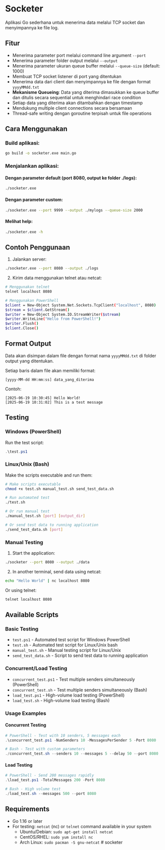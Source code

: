 # Socketer

Aplikasi Go sederhana untuk menerima data melalui TCP socket dan menyimpannya ke file log.

## Fitur

- Menerima parameter port melalui command line argument `--port`
- Menerima parameter folder output melalui `--output`
- Menerima parameter ukuran queue buffer melalui `--queue-size` (default: 1000)
- Membuat TCP socket listener di port yang ditentukan
- Menerima data dari client dan menyimpannya ke file dengan format `yyyyMMdd.txt`
- **Mekanisme Queueing**: Data yang diterima dimasukkan ke queue buffer dan ditulis secara sequential untuk menghindari race condition
- Setiap data yang diterima akan ditambahkan dengan timestamp
- Mendukung multiple client connections secara bersamaan
- Thread-safe writing dengan goroutine terpisah untuk file operations

## Cara Menggunakan

### Build aplikasi:
```bash
go build -o socketer.exe main.go
```

### Menjalankan aplikasi:

#### Dengan parameter default (port 8080, output ke folder ./logs):
```bash
./socketer.exe
```

#### Dengan parameter custom:
```bash
./socketer.exe --port 9999 --output ./mylogs --queue-size 2000
```

#### Melihat help:
```bash
./socketer.exe -h
```

## Contoh Penggunaan

1. Jalankan server:
```bash
./socketer.exe --port 8080 --output ./logs
```

2. Kirim data menggunakan telnet atau netcat:
```bash
# Menggunakan telnet
telnet localhost 8080

# Menggunakan PowerShell
$client = New-Object System.Net.Sockets.TcpClient("localhost", 8080)
$stream = $client.GetStream()
$writer = New-Object System.IO.StreamWriter($stream)
$writer.WriteLine("Hello from PowerShell!")
$writer.Flush()
$client.Close()
```

## Format Output

Data akan disimpan dalam file dengan format nama `yyyyMMdd.txt` di folder output yang ditentukan.

Setiap baris dalam file akan memiliki format:
```
[yyyy-MM-dd HH:mm:ss] data_yang_diterima
```

Contoh:
```
[2025-06-19 10:30:45] Hello World!
[2025-06-19 10:31:02] This is a test message
```

## Testing

### Windows (PowerShell)
Run the test script:
```powershell
.\test.ps1
```

### Linux/Unix (Bash)
Make the scripts executable and run them:
```bash
# Make scripts executable
chmod +x test.sh manual_test.sh send_test_data.sh

# Run automated test
./test.sh

# Or run manual test
./manual_test.sh [port] [output_dir]

# Or send test data to running application
./send_test_data.sh [port]
```

### Manual Testing
1. Start the application:
```bash
./socketer --port 8080 --output ./data
```

2. In another terminal, send data using netcat:
```bash
echo "Hello World" | nc localhost 8080
```

Or using telnet:
```bash
telnet localhost 8080
```

## Available Scripts

### Basic Testing
- `test.ps1` - Automated test script for Windows PowerShell
- `test.sh` - Automated test script for Linux/Unix bash
- `manual_test.sh` - Manual testing script for Linux/Unix
- `send_test_data.sh` - Script to send test data to running application

### Concurrent/Load Testing
- `concurrent_test.ps1` - Test multiple senders simultaneously (PowerShell)
- `concurrent_test.sh` - Test multiple senders simultaneously (Bash)
- `load_test.ps1` - High-volume load testing (PowerShell)
- `load_test.sh` - High-volume load testing (Bash)

### Usage Examples

#### Concurrent Testing
```powershell
# PowerShell - Test with 10 senders, 5 messages each
.\concurrent_test.ps1 -NumSenders 10 -MessagesPerSender 5 -Port 8080

# Bash - Test with custom parameters
./concurrent_test.sh --senders 10 --messages 5 --delay 50 --port 8080
```

#### Load Testing
```powershell
# PowerShell - Send 200 messages rapidly
.\load_test.ps1 -TotalMessages 200 -Port 8080

# Bash - High volume test
./load_test.sh --messages 500 --port 8080
```

## Requirements

- Go 1.16 or later
- For testing: `netcat` (nc) or `telnet` command available in your system
  - Ubuntu/Debian: `sudo apt-get install netcat`
  - CentOS/RHEL: `sudo yum install nc`
  - Arch Linux: `sudo pacman -S gnu-netcat`
#   s o c k e t e r  
 